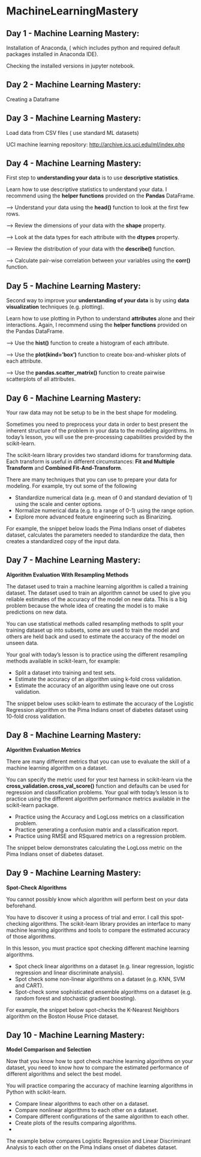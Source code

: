 # MachineLearningMastery

## Day 1 - Machine Learning Mastery:

Installation of Anaconda, ( which includes python and required default packages installed in Anaconda IDE).

Checking the installed versions in jupyter notebook.

## Day 2 - Machine Learning Mastery:

Creating a Dataframe

## Day 3 - Machine Learning Mastery:

Load data from CSV files ( use standard ML datasets)

UCI machine learning repository: 
http://archive.ics.uci.edu/ml/index.php

## Day 4 - Machine Learning Mastery:

First step to **understanding your data** is to use **descriptive statistics**.

Learn how to use descriptive statistics to understand your data. I recommend using the **helper functions** provided on the **Pandas** DataFrame.

--> Understand your data using the **head()** function to look at the first few rows.

--> Review the dimensions of your data with the **shape** property.

--> Look at the data types for each attribute with the **dtypes** property.

--> Review the distribution of your data with the **describe()** function.

--> Calculate pair-wise correlation between your variables using the **corr()** function.

## Day 5 - Machine Learning Mastery:

Second way to improve your **understanding of your data** is by using **data visualization** techniques (e.g. plotting).

Learn how to use plotting in Python to understand **attributes** alone and their interactions. Again, I recommend using the **helper functions** provided on the Pandas DataFrame.

--> Use the **hist()** function to create a histogram of each attribute.

--> Use the **plot(kind=’box’)** function to create box-and-whisker plots of each attribute.

--> Use the **pandas.scatter_matrix()** function to create pairwise scatterplots of all attributes.

## Day 6 - Machine Learning Mastery:

Your raw data may not be setup to be in the best shape for modeling.

Sometimes you need to preprocess your data in order to best present the inherent structure of the problem in your data to the modeling algorithms. 
In today’s lesson, you will use the pre-processing capabilities provided by the scikit-learn.

The scikit-learn library provides two standard idioms for transforming data. Each transform is useful in different circumstances: 
**Fit and Multiple Transform** and **Combined Fit-And-Transform**.

There are many techniques that you can use to prepare your data for modeling. For example, try out some of the following

* Standardize numerical data (e.g. mean of 0 and standard deviation of 1) using the scale and center options.
* Normalize numerical data (e.g. to a range of 0-1) using the range option.
* Explore more advanced feature engineering such as Binarizing.

For example, the snippet below loads the Pima Indians onset of diabetes dataset, calculates the parameters needed to standardize the data, then creates a standardized copy of the input data.

## Day 7 - Machine Learning Mastery:

**Algorithm Evaluation With Resampling Methods**

The dataset used to train a machine learning algorithm is called a training dataset. The dataset used to train an algorithm cannot be used to give you reliable estimates of the accuracy of the model on new data. This is a big problem because the whole idea of creating the model is to make predictions on new data.

You can use statistical methods called resampling methods to split your training dataset up into subsets, some are used to train the model and others are held back and used to estimate the accuracy of the model on unseen data.

Your goal with today’s lesson is to practice using the different resampling methods available in scikit-learn, for example:

* Split a dataset into training and test sets.
* Estimate the accuracy of an algorithm using k-fold cross validation.
* Estimate the accuracy of an algorithm using leave one out cross validation.

The snippet below uses scikit-learn to estimate the accuracy of the Logistic Regression algorithm on the Pima Indians onset of diabetes dataset using 10-fold cross validation.

## Day 8 - Machine Learning Mastery:

**Algorithm Evaluation Metrics**

There are many different metrics that you can use to evaluate the skill of a machine learning algorithm on a dataset.

You can specify the metric used for your test harness in scikit-learn via the **cross_validation.cross_val_score()** function and defaults can be used for regression and classification problems. Your goal with today’s lesson is to practice using the different algorithm performance metrics available in the scikit-learn package.

* Practice using the Accuracy and LogLoss metrics on a classification problem.
* Practice generating a confusion matrix and a classification report.
* Practice using RMSE and RSquared metrics on a regression problem.

The snippet below demonstrates calculating the LogLoss metric on the Pima Indians onset of diabetes dataset.

## Day 9 - Machine Learning Mastery:

**Spot-Check Algorithms**

You cannot possibly know which algorithm will perform best on your data beforehand.

You have to discover it using a process of trial and error. I call this spot-checking algorithms. 
The scikit-learn library provides an interface to many machine learning algorithms and tools to compare the estimated 
accuracy of those algorithms.

In this lesson, you must practice spot checking different machine learning algorithms.

* Spot check linear algorithms on a dataset (e.g. linear regression, logistic regression and linear discriminate analysis).
* Spot check some non-linear algorithms on a dataset (e.g. KNN, SVM and CART).
* Spot-check some sophisticated ensemble algorithms on a dataset (e.g. random forest and stochastic gradient boosting).

For example, the snippet below spot-checks the K-Nearest Neighbors algorithm on the Boston House Price dataset.

## Day 10 - Machine Learning Mastery:

**Model Comparison and Selection**

Now that you know how to spot check machine learning algorithms on your dataset, you need to know how to compare the estimated performance of different algorithms and select the best model.

You will practice comparing the accuracy of machine learning algorithms in Python with scikit-learn.

* Compare linear algorithms to each other on a dataset.
* Compare nonlinear algorithms to each other on a dataset.
* Compare different configurations of the same algorithm to each other.
* Create plots of the results comparing algorithms.
* 
The example below compares Logistic Regression and Linear Discriminant Analysis to each other on the Pima Indians onset of diabetes dataset.


